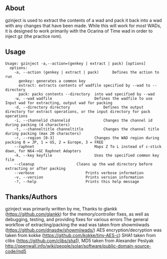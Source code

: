 ## About

gzinject is used to extract the contents of a wad and pack it back into a wad with any changes that have been made.
While this will work for *most* WADs, it is designed to work primarily with the Ocarina of Time wad in order to inject
gz (the practice rom). 

## Usage 

```
Usage: gzinject -a,--action=(genkey | extract | pack) [options]
  options:
    -a, --action (genkey | extract | pack)		Defines the action to run
      genkey: generates a common key
      extract: extracts contents of wadfile specified by --wad to --directory
      pack: packs contents --directory  into wad specified by --wad
    -w, --wad wadfile					Defines the wadfile to use Input wad for extracting, output wad for packing
    -d, --directory directory				Defines the output directory for extract operations, or the input directory for pack operations
    -i, --channelid channelid				Changes the channel id during packing (4 characters)
    -t, --channeltitle channeltitle			Changes the channel title during packing (max 20 characters)
    -r, --region [0-3]					Changes the WAD region during packing 0 = JP, 1 = US, 2 = Europe, 3 = FREE
	--raphnet							Maps Z To L instead of c-stick down, for N64->GC Raphnet Adapters
    -k, --key keyfile					Uses the specified common key file
	--cleanup					Cleans up the wad directory before extracting or after packing
    --verbose						Prints verbose information
    -v, --version					Prints version information
    -?, --help						Prints this help message
```

## Thanks/Authors

gzinject was primarily written by me, Thanks to glankk (https://github.com/glankk) for the memory/controller fixes, 
as well as debugging, testing, and providing fixes for various errors
The general workflow of extracting/packing the wad was taken from showmiiwads (https://github.com/dnasdw/showmiiwads/)
AES encryption/decryption was taken from kokke (https://github.com/kokke/tiny-AES-c)
SHA1 taken from clibs (https://github.com/clibs/sha1), MD5 taken from Alexander Peslyak
http://openwall.info/wiki/people/solar/software/public-domain-source-code/md5

